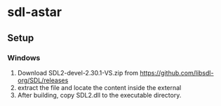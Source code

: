 # sdl-astar
## Setup
### Windows
1. Download SDL2-devel-2.30.1-VS.zip from https://github.com/libsdl-org/SDL/releases
2. extract the file and locate the content inside the external
3. After building, copy SDL2.dll to the executable directory.

